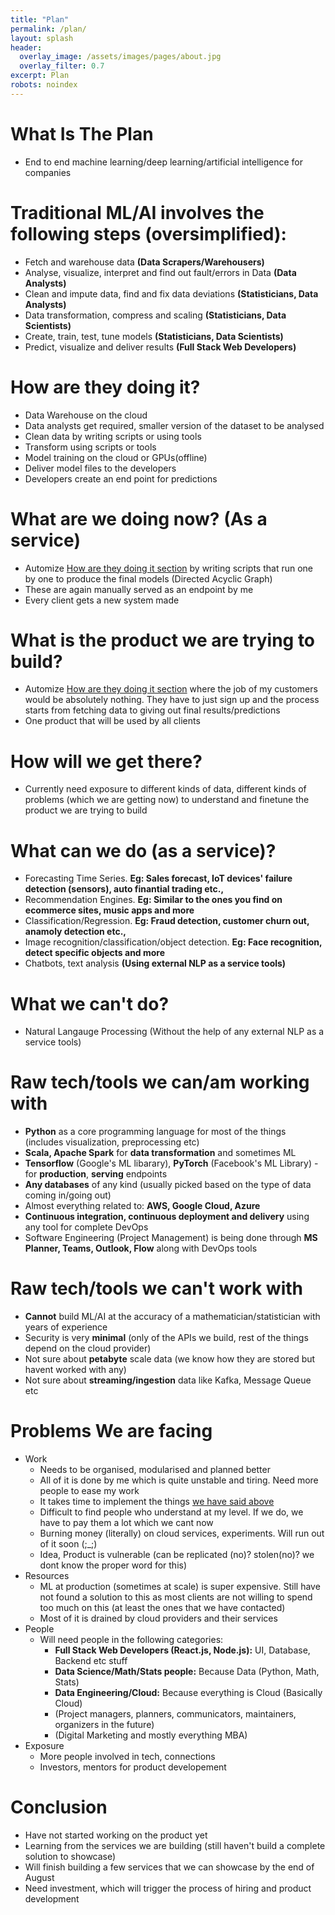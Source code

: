 ```yaml
---
title: "Plan"
permalink: /plan/
layout: splash
header:
  overlay_image: /assets/images/pages/about.jpg
  overlay_filter: 0.7
excerpt: Plan
robots: noindex
---
```


# What Is The Plan
* End to end machine learning/deep learning/artificial intelligence for companies

# Traditional ML/AI involves the following steps (oversimplified):
* Fetch and warehouse data **(Data Scrapers/Warehousers)**
* Analyse, visualize, interpret and find out fault/errors in Data **(Data Analysts)**
* Clean and impute data, find and fix data deviations **(Statisticians, Data Analysts)**
* Data transformation, compress and scaling **(Statisticians, Data Scientists)**
* Create, train, test, tune models **(Statisticians, Data Scientists)**
* Predict, visualize and deliver results **(Full Stack Web Developers)**

# How are they doing it?
* Data Warehouse on the cloud
* Data analysts get required, smaller version of the dataset to be analysed
* Clean data by writing scripts or using tools
* Transform using scripts or tools
* Model training on the cloud or GPUs(offline)
* Deliver model files to the developers
* Developers create an end point for predictions

# What are we doing now? (As a service)
* Automize [How are they doing it section](#how-are-they-doing-it) by writing scripts that run one by one to produce the final models (Directed Acyclic Graph)
* These are again manually served as an endpoint by me
* Every client gets a new system made

# What is the product we are trying to build?
* Automize [How are they doing it section](#how-are-they-doing-it) where the job of my customers would be absolutely nothing. They have to just sign up and the process starts from fetching data to giving out final results/predictions
* One product that will be used by all clients

# How will we get there?
* Currently need exposure to different kinds of data, different kinds of problems (which we are getting now) to understand and finetune the product we are trying to build

# What can we do (as a service)?
* Forecasting Time Series. **Eg: Sales forecast, IoT devices' failure detection (sensors), auto finantial trading etc.,**
* Recommendation Engines. **Eg: Similar to the ones you find on ecommerce sites, music apps and more**
* Classification/Regression. **Eg: Fraud detection, customer churn out, anamoly detection etc.,**
* Image recognition/classification/object detection. **Eg: Face recognition, detect specific objects and more**
* Chatbots, text analysis **(Using external NLP as a service tools)**

# What we can't do?
* Natural Langauge Processing (Without the help of any external NLP as a service tools)

# Raw tech/tools we can/am working with
* **Python** as a core programming language for most of the things (includes visualization, preprocessing etc)
* **Scala, Apache Spark** for **data transformation** and sometimes ML
* **Tensorflow** (Google's ML libarary), **PyTorch** (Facebook's ML Library) - for **production**, **serving** endpoints
* **Any databases** of any kind (usually picked based on the type of data coming in/going out)
* Almost everything related to: **AWS, Google Cloud, Azure**
* **Continuous integration, continuous deployment and delivery** using any tool for complete DevOps
* Software Engineering (Project Management) is being done through **MS Planner, Teams, Outlook, Flow** along with DevOps tools

# Raw tech/tools we can't work with
* **Cannot** build ML/AI at the accuracy of a mathematician/statistician with years of experience
* Security is very **minimal** (only of the APIs we build, rest of the things depend on the cloud provider)
* Not sure about **petabyte** scale data (we know how they are stored but havent worked with any)
* Not sure about **streaming/ingestion** data like Kafka, Message Queue etc

# Problems We are facing
* Work
  * Needs to be organised, modularised and planned better
  * All of it is done by me which is quite unstable and tiring. Need more people to ease my work
  * It takes time to implement the things [we have said above](#raw-techtools-i-canam-working-with)
  * Difficult to find people who understand at my level. If we do, we have to pay them a lot which we cant now
  * Burning money (literally) on cloud services, experiments. Will run out of it soon (;_;)
  * Idea, Product is vulnerable (can be replicated (no)? stolen(no)? we dont know the proper word for this)
* Resources
  * ML at production (sometimes at scale) is super expensive. Still have not found a solution to this as most clients are not willing to spend too much on this (at least the ones that we have contacted)
  * Most of it is drained by cloud providers and their services
* People
  * Will need people in the following categories:
    * **Full Stack Web Developers (React.js, Node.js):** UI, Database, Backend etc stuff
    * **Data Science/Math/Stats people:** Because Data (Python, Math, Stats)
    * **Data Engineering/Cloud:** Because everything is Cloud (Basically Cloud)
    * (Project managers, planners, communicators, maintainers, organizers in the future)
    * (Digital Marketing and mostly everything MBA)
* Exposure
  * More people involved in tech, connections
  * Investors, mentors for product developement

# Conclusion
* Have not started working on the product yet
* Learning from the services we are building (still haven't build a complete solution to showcase)
* Will finish building a few services that we can showcase by the end of August
* Need investment, which will trigger the process of hiring and product development